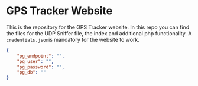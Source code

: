 # GPS Tracker Website
This is the repository for the GPS Tracker website. In this repo you can find the files for the UDP Sniffer file, the index and additional php functionality. A `credentials.json`is mandatory for the website to work.

```json
{
    "pg_endpoint": "",
    "pg_user": "",
    "pg_password": "",
    "pg_db": ""
}
```
